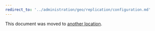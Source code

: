 ```yaml
---
redirect_to: '../administration/geo/replication/configuration.md'
---
```


This document was moved to [another location](../administration/geo/replication/configuration.md).
